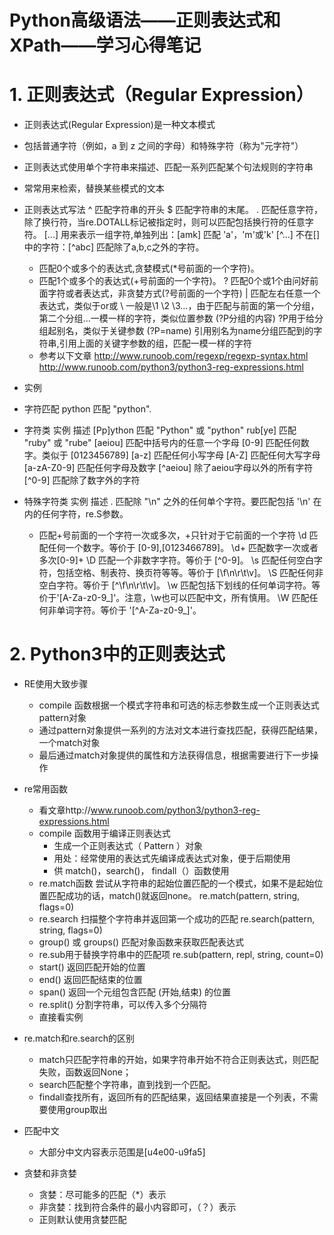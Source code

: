 # **Python高级语法——正则表达式和XPath——学习心得笔记**
  
# 1. 正则表达式（Regular Expression）
- 正则表达式(Regular Expression)是一种文本模式
- 包括普通字符（例如，a 到 z 之间的字母）和特殊字符（称为"元字符"）
- 正则表达式使用单个字符串来描述、匹配一系列匹配某个句法规则的字符串
- 常常用来检索，替换某些模式的文本

- 正则表达式写法
    ^	匹配字符串的开头
    $	匹配字符串的末尾。
    .	匹配任意字符，除了换行符，当re.DOTALL标记被指定时，则可以匹配包括换行符的任意字符。
    [...]	用来表示一组字符,单独列出：[amk] 匹配 'a'，'m'或'k'
    [^...]	不在[]中的字符：[^abc] 匹配除了a,b,c之外的字符。
    *	匹配0个或多个的表达式,贪婪模式(*号前面的一个字符)。
    +	匹配1个或多个的表达式(+号前面的一个字符)。
    ?	匹配0个或1个由问好前面字符或者表达式，非贪婪方式(?号前面的一个字符)
    |   匹配左右任意一个表达式，类似于or或
    \   一般是\1 \2 \3...，由于匹配与前面的第一个分组，第二个分组...一模一样的字符，类似位置参数
    (?P<name>分组的内容) 	?P<name>用于给分组起别名，类似于关键参数
    (?P=name)  	引用别名为name分组匹配到的字符串,引用上面的关键字参数的组，匹配一模一样的字符
    
    - 参考以下文章
    http://www.runoob.com/regexp/regexp-syntax.html
    http://www.runoob.com/python3/python3-reg-expressions.html
    
- 实例

- 字符匹配
    python	匹配 "python".

- 字符类
    实例	描述
    [Pp]ython	匹配 "Python" 或 "python"
    rub[ye]	匹配 "ruby" 或 "rube"
    [aeiou]	匹配中括号内的任意一个字母
    [0-9]	匹配任何数字。类似于 [0123456789]
    [a-z]	匹配任何小写字母
    [A-Z]	匹配任何大写字母
    [a-zA-Z0-9]	匹配任何字母及数字
    [^aeiou]	除了aeiou字母以外的所有字符
    [^0-9]	匹配除了数字外的字符

- 特殊字符类
    实例	描述
    .	匹配除 "\n" 之外的任何单个字符。要匹配包括 '\n' 在内的任何字符，re.S参数。
    +   匹配+号前面的一个字符一次或多次，+只针对于它前面的一个字符
    \d	匹配任何一个数字。等价于 [0-9],[0123466789]。
    \d+ 匹配数字一次或者多次[0-9]+
    \D	匹配一个非数字字符。等价于 [^0-9]。
    \s	匹配任何空白字符，包括空格、制表符、换页符等等。等价于 [\f\n\r\t\v]。
    \S	匹配任何非空白字符。等价于 [^\f\n\r\t\v]。
    \w	匹配包括下划线的任何单词字符。等价于'[A-Za-z0-9_]'。注意，\w也可以匹配中文，所有慎用。
    \W	匹配任何非单词字符。等价于 '[^A-Za-z0-9_]'。 
        
# 2. Python3中的正则表达式
- RE使用大致步骤
    - compile 函数根据一个模式字符串和可选的标志参数生成一个正则表达式pattern对象   
    - 通过pattern对象提供一系列的方法对文本进行查找匹配，获得匹配结果，一个match对象
    - 最后通过match对象提供的属性和方法获得信息，根据需要进行下一步操作
- re常用函数
    - 看文章http://www.runoob.com/python3/python3-reg-expressions.html
    - compile 函数用于编译正则表达式
        - 生成一个正则表达式（ Pattern ）对象
        - 用处：经常使用的表达式先编译成表达式对象，便于后期使用
        - 供 match()，search()， findall（）函数使用
    - re.match函数
        尝试从字符串的起始位置匹配的一个模式，如果不是起始位置匹配成功的话，match()就返回none。
        re.match(pattern, string, flags=0)
    - re.search 扫描整个字符串并返回第一个成功的匹配
        re.search(pattern, string, flags=0)
    - group() 或 groups() 匹配对象函数来获取匹配表达式
    - re.sub用于替换字符串中的匹配项
        re.sub(pattern, repl, string, count=0)
    - start() 返回匹配开始的位置
    - end() 返回匹配结束的位置
    - span() 返回一个元组包含匹配 (开始,结束) 的位置 
    - re.split() 分割字符串，可以传入多个分隔符
    - 直接看实例

- re.match和re.search的区别  
    - match只匹配字符串的开始，如果字符串开始不符合正则表达式，则匹配失败，函数返回None；
    - search匹配整个字符串，直到找到一个匹配。
    - findall查找所有，返回所有的匹配结果，返回结果直接是一个列表，不需要使用group取出
    
- 匹配中文
    - 大部分中文内容表示范围是[u4e00-u9fa5]  
    
- 贪婪和非贪婪
    - 贪婪：尽可能多的匹配（*）表示
    - 非贪婪：找到符合条件的最小内容即可，（？）表示
    - 正则默认使用贪婪匹配   
    

   
    

   
    